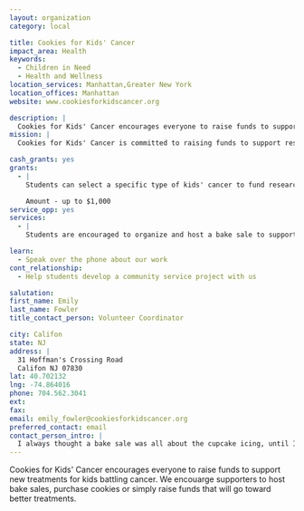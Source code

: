 ```yaml
---
layout: organization
category: local

title: Cookies for Kids' Cancer
impact_area: Health
keywords: 
  - Children in Need
  - Health and Wellness
location_services: Manhattan,Greater New York
location_offices: Manhattan
website: www.cookiesforkidscancer.org

description: |
  Cookies for Kids' Cancer encourages everyone to raise funds to support new treatments for kids battling cancer. We encouarge supporters to host bake sales, purchase cookies or simply raise funds that will go toward better treatments.
mission: |
  Cookies for Kids' Cancer is committed to raising funds to support research for new and improved therapies for pediatric cancer. Through the concept of local bake sales, Cookies for Kids' Cancer provides the inspiration and support for individuals, communities, and businesses to help fight pediatric cancer. 

cash_grants: yes
grants: 
  - |
    Students can select a specific type of kids' cancer to fund research for. Every dollar granted to Cookies for Kids' Cancer will then go directly to fund a new treatment to begin clinical trials. 

    Amount - up to $1,000
service_opp: yes
services: 
  - |
    Students are encouraged to organize and host a bake sale to support pediatric cancer research. By accepting donations for cookies, cupcakes and treats, students are utilizing leadership and planning skills while supporting a cause that benefits kids who are the same age.

learn: 
  - Speak over the phone about our work
cont_relationship: 
  - Help students develop a community service project with us

salutation: 
first_name: Emily
last_name: Fowler
title_contact_person: Volunteer Coordinator

city: Califon
state: NJ
address: |
  31 Hoffman's Crossing Road  
  Califon NJ 07830
lat: 40.702132
lng: -74.864016
phone: 704.562.3041
ext: 
fax: 
email: emily_fowler@cookiesforkidscancer.org
preferred_contact: email
contact_person_intro: |
  I always thought a bake sale was all about the cupcake icing, until I became involved with Cookies for Kids' Cancer. At Cookies, we make a tough topic so much sweeter by talking about cookies, cupcakes and other treats. Did you know cancer is the #1 disease killer of kids under the age of 18? And did you know that with your help, we can turn that terrible fact into a piece of history - just by raising money to support new treatments. More money means more treatments which gives more kids a chance for a bright future! Thanks - we hope to hear from you soon!
---
```

Cookies for Kids' Cancer encourages everyone to raise funds to support new treatments for kids battling cancer. We encouarge supporters to host bake sales, purchase cookies or simply raise funds that will go toward better treatments.